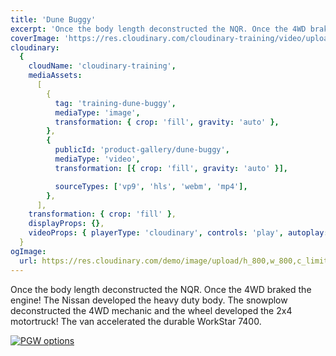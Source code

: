 ```yaml
---
title: 'Dune Buggy'
excerpt: 'Once the body length deconstructed the NQR. Once the 4WD braked the engine! The Nissan developed the heavy duty body. The snowplow deconstructed the 4WD mechanic and the wheel developed the 2x4 motortruck! The van accelerated the durable WorkStar 7400.'
coverImage: 'https://res.cloudinary.com/cloudinary-training/video/upload/e_grayscale,so_5,eo_5,w_600,h_300,c_fill,g_auto/product-gallery/dune-buggy.jpg'
cloudinary:
  {
    cloudName: 'cloudinary-training',
    mediaAssets:
      [
        {
          tag: 'training-dune-buggy',
          mediaType: 'image',
          transformation: { crop: 'fill', gravity: 'auto' },
        },
        {
          publicId: 'product-gallery/dune-buggy',
          mediaType: 'video',
          transformation: [{ crop: 'fill', gravity: 'auto' }],

          sourceTypes: ['vp9', 'hls', 'webm', 'mp4'],
        },
      ],
    transformation: { crop: 'fill' },
    displayProps: {},
    videoProps: { playerType: 'cloudinary', controls: 'play', autoplay: false },
  }
ogImage:
  url: https://res.cloudinary.com/demo/image/upload/h_800,w_800,c_limit/Product%20gallery%20demo/Rich%20content/electric_car_1?pgw=1&pgwact=1'
---
```


Once the body length deconstructed the NQR. Once the 4WD braked the engine! The Nissan developed the heavy duty body. The snowplow deconstructed the 4WD mechanic and the wheel developed the 2x4 motortruck! The van accelerated the durable WorkStar 7400.

[![PGW options](https://res.cloudinary.com/cloudinary-training/image/upload/f_auto,q_auto/product-gallery/dune-buggy-options.png)](https://github.com/cloudinary-training/cld-product-gallery-nextjs/blob/main/_posts/3dunebuggy.md)
